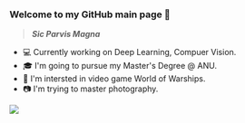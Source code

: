 ### Welcome to my GitHub main page 👋  
> **_Sic Parvis Magna_**

- 💻 Currently working on Deep Learning, Compuer Vision.
- 🎓 I'm going to pursue my Master's Degree @ ANU.  
- 🚢 I'm intersted in video game World of Warships.
- 📷 I'm trying to master photography.

![](https://raw.githubusercontent.com/ZichengDuan/profilecard/master/profile-summary-card-output/github/0-profile-details.svg)
